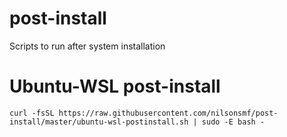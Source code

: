 # post-install
Scripts to run after system installation

# Ubuntu-WSL post-install
```curl -fsSL https://raw.githubusercontent.com/nilsonsmf/post-install/master/ubuntu-wsl-postinstall.sh | sudo -E bash -```
